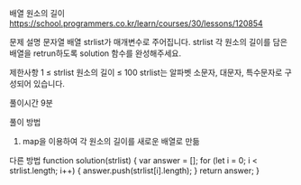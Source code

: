 배열 원소의 길이
https://school.programmers.co.kr/learn/courses/30/lessons/120854

문제 설명
문자열 배열 strlist가 매개변수로 주어집니다. strlist 각 원소의 길이를 담은 배열을 retrun하도록 solution 함수를 완성해주세요.

제한사항
1 ≤ strlist 원소의 길이 ≤ 100
strlist는 알파벳 소문자, 대문자, 특수문자로 구성되어 있습니다.

풀이시간
9분

풀이 방법

1. map을 이용하여 각 원소의 길이를 새로운 배열로 만듦

다른 방법
function solution(strlist) {
var answer = [];
for (let i = 0; i < strlist.length; i++) {
answer.push(strlist[i].length);
}
return answer;
}
